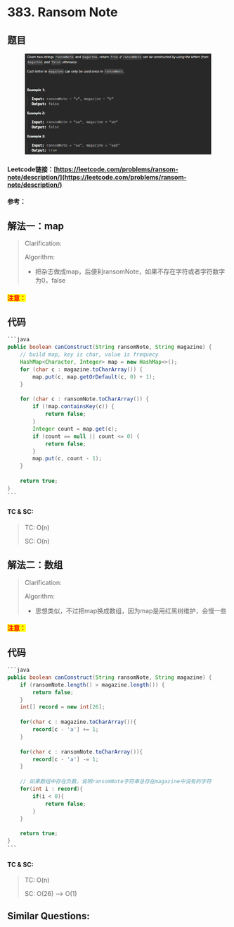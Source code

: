 # 383. Ransom Note

## 题目

<figure><img src="../../.gitbook/assets/image (4) (1) (1) (1).png" alt=""><figcaption></figcaption></figure>

#### Leetcode链接：[https://leetcode.com/problems/ransom-note/description/](https://leetcode.com/problems/ransom-note/description/)

#### 参考：

## 解法一：map

> Clarification:&#x20;
>
> Algorithm:&#x20;
>
> * 把杂志做成map，后便利ransomNote，如果不存在字符或者字符数字为0，false

#### <mark style="color:red;">注意：</mark>

## 代码

````java
```java
public boolean canConstruct(String ransomNote, String magazine) {
    // build map, key is char, value is frequecy
    HashMap<Character, Integer> map = new HashMap<>();
    for (char c : magazine.toCharArray()) {
        map.put(c, map.getOrDefault(c, 0) + 1);
    }

    for (char c : ransomNote.toCharArray()) {
        if (!map.containsKey(c)) {
            return false;
        }
        Integer count = map.get(c);
        if (count == null || count <= 0) {
            return false;
        }
        map.put(c, count - 1);
    }

    return true;
}
```
````

#### TC & SC:&#x20;

> TC: O(n)
>
> SC: O(n)

## 解法二：数组

> Clarification:&#x20;
>
> Algorithm:&#x20;
>
> * 思想类似，不过把map换成数组，因为map是用红黑树维护，会慢一些

#### <mark style="color:red;">注意：</mark>

## 代码

````java
```java
public boolean canConstruct(String ransomNote, String magazine) {
    if (ransomNote.length() > magazine.length()) {
        return false;
    }
    int[] record = new int[26];

    for(char c : magazine.toCharArray()){
        record[c - 'a'] += 1;
    }

    for(char c : ransomNote.toCharArray()){
        record[c - 'a'] -= 1;
    }
    
    // 如果数组中存在负数，说明ransomNote字符串总存在magazine中没有的字符
    for(int i : record){
        if(i < 0){
            return false;
        }
    }

    return true;
}
```
````

#### TC & SC:&#x20;

> TC: O(n)
>
> SC: O(26) --> O(1)

## **Similar Questions:**&#x20;
